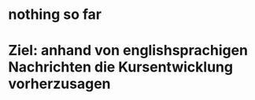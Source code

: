 # nothing so far


# Ziel: anhand von englishsprachigen Nachrichten die Kursentwicklung vorherzusagen
